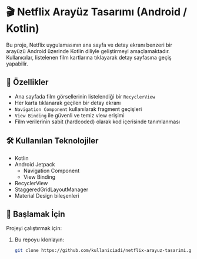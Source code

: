 # 🎬 Netflix Arayüz Tasarımı (Android / Kotlin)

Bu proje, Netflix uygulamasının ana sayfa ve detay ekranı benzeri bir arayüzü Android üzerinde Kotlin diliyle geliştirmeyi amaçlamaktadır. Kullanıcılar, listelenen film kartlarına tıklayarak detay sayfasına geçiş yapabilir.

## 📱 Özellikler

- Ana sayfada film görsellerinin listelendiği bir `RecyclerView`
- Her karta tıklanarak geçilen bir detay ekranı
- `Navigation Component` kullanılarak fragment geçişleri
- `View Binding` ile güvenli ve temiz view erişimi
- Film verilerinin sabit (hardcoded) olarak kod içerisinde tanımlanması

## 🛠 Kullanılan Teknolojiler

- Kotlin
- Android Jetpack
  - Navigation Component
  - View Binding
- RecyclerView
- StaggeredGridLayoutManager
- Material Design bileşenleri

## 🚀 Başlamak İçin

Projeyi çalıştırmak için:

1. Bu repoyu klonlayın:
   ```bash
   git clone https://github.com/kullaniciadi/netflix-arayuz-tasarimi.git
